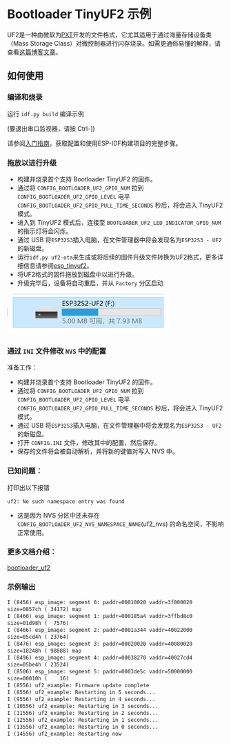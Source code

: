 # Bootloader TinyUF2 示例

UF2是一种由微软为[PXT](https://github.com/Microsoft/pxt)开发的文件格式，它尤其适用于通过海量存储设备类（Mass Storage Class）对微控制器进行闪存烧录。如需更通俗易懂的解释，请查看[这篇博客文章](https://makecode.com/blog/one-chip-to-flash-them-all)。

## 如何使用

### 编译和烧录

运行 `idf.py build` 编译示例

(要退出串口监视器，请按 Ctrl-])

请参阅[入门指南](https://docs.espressif.com/projects/esp-idf/en/latest/get-started/index.html)，获取配置和使用ESP-IDF构建项目的完整步骤。

### 拖放以进行升级

* 构建并烧录首个支持 Bootloader TinyUF2 的固件。
* 通过将 `CONFIG_BOOTLOADER_UF2_GPIO_NUM` 拉到 `CONFIG_BOOTLOADER_UF2_GPIO_LEVEL` 电平 `CONFIG_BOOTLOADER_UF2_GPIO_PULL_TIME_SECONDS` 秒后，将会进入 TinyUF2 模式。
* 进入到 TinyUF2 模式后，连接至 `BOOTLOADER_UF2_LED_INDICATOR_GPIO_NUM` 的指示灯将会闪烁。
* 通过 USB 将`ESP32S3`插入电脑，在文件管理器中将会发现名为`ESP32S3 - UF2`的新磁盘。
* 运行`idf.py uf2-ota`来生成或将后续的固件升级文件转换为UF2格式，更多详细信息请参阅[esp_tinyuf2](../../../../components/usb/esp_tinyuf2/)。
* 将UF2格式的固件拖放到磁盘中以进行升级。
* 升级完毕后，设备将自动重启，并从 `Factory` 分区启动

![UF2磁盘](../../../../components/usb/esp_tinyuf2/uf2_disk.png)

### 通过 `INI` 文件修改 `NVS` 中的配置

准备工作：

* 构建并烧录首个支持 Bootloader TinyUF2 的固件。
* 通过将 `CONFIG_BOOTLOADER_UF2_GPIO_NUM` 拉到 `CONFIG_BOOTLOADER_UF2_GPIO_LEVEL` 电平 `CONFIG_BOOTLOADER_UF2_GPIO_PULL_TIME_SECONDS` 秒后，将会进入 TinyUF2 模式。
* 通过 USB 将`ESP32S3`插入电脑，在文件管理器中将会发现名为`ESP32S3 - UF2`的新磁盘。
* 打开 `CONFIG.INI` 文件，修改其中的配置，然后保存。
* 保存的文件将会被自动解析，并将新的键值对写入 NVS 中。

### 已知问题：

打印出以下报错
```
uf2: No such namespace entry was found
```

- 这是因为 NVS 分区中还未存在 `CONFIG_BOOTLOADER_UF2_NVS_NAMESPACE_NAME`(uf2_nvs) 的命名空间，不影响正常使用。

### 更多文档介绍：

[bootloader_uf2](https://docs.espressif.com/projects/esp-iot-solution/zh_CN/latest/usb/usb_device/esp_tinyuf2.html)

### 示例输出

```
I (8456) esp_image: segment 0: paddr=00010020 vaddr=3f000020 size=0857ch ( 34172) map
I (8466) esp_image: segment 1: paddr=000185a4 vaddr=3ffbd8c0 size=01d98h (  7576)
I (8466) esp_image: segment 2: paddr=0001a344 vaddr=40022000 size=05cd4h ( 23764)
I (8476) esp_image: segment 3: paddr=00020020 vaddr=40080020 size=18248h ( 98888) map
I (8496) esp_image: segment 4: paddr=00038270 vaddr=40027cd4 size=05be4h ( 23524)
I (8506) esp_image: segment 5: paddr=0003de5c vaddr=50000000 size=00010h (    16)
I (8556) uf2_example: Firmware update complete
I (8556) uf2_example: Restarting in 5 seconds...
I (9556) uf2_example: Restarting in 4 seconds...
I (10556) uf2_example: Restarting in 3 seconds...
I (11556) uf2_example: Restarting in 2 seconds...
I (12556) uf2_example: Restarting in 1 seconds...
I (13556) uf2_example: Restarting in 0 seconds...
I (14556) uf2_example: Restarting now

```